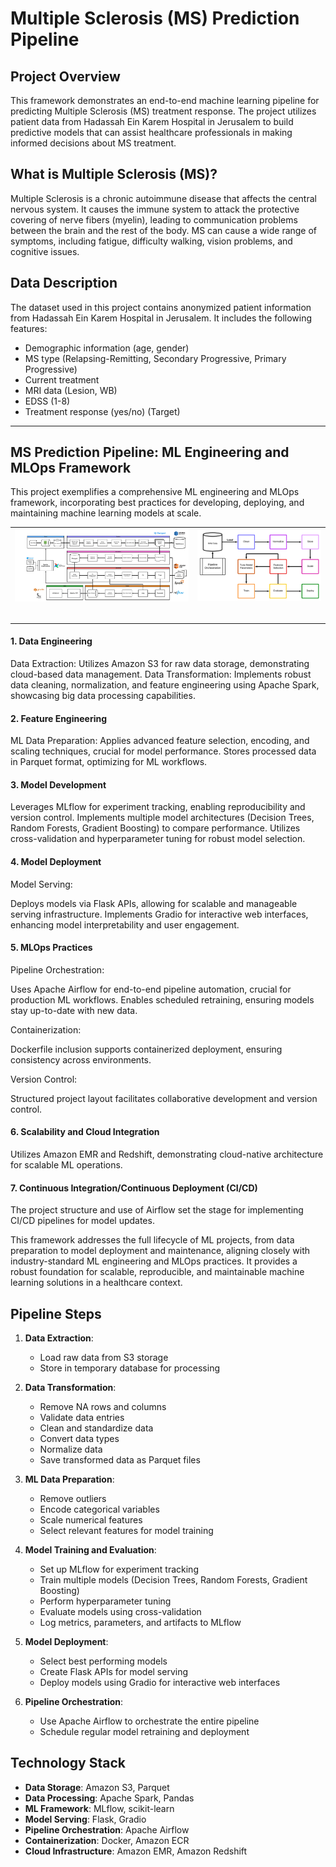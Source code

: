 # Multiple Sclerosis (MS) Prediction Pipeline

## Project Overview

This framework demonstrates an end-to-end machine learning pipeline for predicting Multiple Sclerosis (MS) treatment response. The project utilizes patient data from Hadassah Ein Karem Hospital in Jerusalem to build predictive models that can assist healthcare professionals in making informed decisions about MS treatment.

## What is Multiple Sclerosis (MS)?

Multiple Sclerosis is a chronic autoimmune disease that affects the central nervous system. It causes the immune system to attack the protective covering of nerve fibers (myelin), leading to communication problems between the brain and the rest of the body. MS can cause a wide range of symptoms, including fatigue, difficulty walking, vision problems, and cognitive issues.

## Data Description

The dataset used in this project contains anonymized patient information from Hadassah Ein Karem Hospital in Jerusalem. It includes the following features:

- Demographic information (age, gender)
- MS type (Relapsing-Remitting, Secondary Progressive, Primary Progressive)
- Current treatment
- MRI data (Lesion, WB)
- EDSS (1-8)
- Treatment response (yes/no) (Target)

---

## MS Prediction Pipeline: ML Engineering and MLOps Framework
This project exemplifies a comprehensive ML engineering and MLOps framework, incorporating best practices for developing, deploying, and maintaining machine learning models at scale. 

<table>
  <tr>
    <td>
      <table>
        <img src="appendix/flow_complex.png" width="700">
      </table>
    </td>
    <td>
      <table>
        <img src="appendix/flow_simple.png" width="500">
      </table>
    </td>
  </tr>
</table>

#### 1. Data Engineering

Data Extraction: Utilizes Amazon S3 for raw data storage, demonstrating cloud-based data management.
Data Transformation: Implements robust data cleaning, normalization, and feature engineering using Apache Spark, showcasing big data processing capabilities.

#### 2. Feature Engineering

ML Data Preparation: Applies advanced feature selection, encoding, and scaling techniques, crucial for model performance.
Stores processed data in Parquet format, optimizing for ML workflows.

#### 3. Model Development

Leverages MLflow for experiment tracking, enabling reproducibility and version control.
Implements multiple model architectures (Decision Trees, Random Forests, Gradient Boosting) to compare performance.
Utilizes cross-validation and hyperparameter tuning for robust model selection.

#### 4. Model Deployment

Model Serving:

Deploys models via Flask APIs, allowing for scalable and manageable serving infrastructure.
Implements Gradio for interactive web interfaces, enhancing model interpretability and user engagement.


#### 5. MLOps Practices

Pipeline Orchestration:

Uses Apache Airflow for end-to-end pipeline automation, crucial for production ML workflows.
Enables scheduled retraining, ensuring models stay up-to-date with new data.

Containerization:

Dockerfile inclusion supports containerized deployment, ensuring consistency across environments.

Version Control:

Structured project layout facilitates collaborative development and version control.

#### 6. Scalability and Cloud Integration

Utilizes Amazon EMR and Redshift, demonstrating cloud-native architecture for scalable ML operations.

#### 7. Continuous Integration/Continuous Deployment (CI/CD)

The project structure and use of Airflow set the stage for implementing CI/CD pipelines for model updates.

This framework addresses the full lifecycle of ML projects, from data preparation to model deployment and maintenance, aligning closely with industry-standard ML engineering and MLOps practices. It provides a robust foundation for scalable, reproducible, and maintainable machine learning solutions in a healthcare context.

## Pipeline Steps

1. **Data Extraction**: 
   - Load raw data from S3 storage
   - Store in temporary database for processing

2. **Data Transformation**:
   - Remove NA rows and columns
   - Validate data entries
   - Clean and standardize data
   - Convert data types
   - Normalize data
   - Save transformed data as Parquet files

3. **ML Data Preparation**:
   - Remove outliers
   - Encode categorical variables
   - Scale numerical features
   - Select relevant features for model training

4. **Model Training and Evaluation**:
   - Set up MLflow for experiment tracking
   - Train multiple models (Decision Trees, Random Forests, Gradient Boosting)
   - Perform hyperparameter tuning
   - Evaluate models using cross-validation
   - Log metrics, parameters, and artifacts to MLflow

5. **Model Deployment**:
   - Select best performing models
   - Create Flask APIs for model serving
   - Deploy models using Gradio for interactive web interfaces

6. **Pipeline Orchestration**:
   - Use Apache Airflow to orchestrate the entire pipeline
   - Schedule regular model retraining and deployment

## Technology Stack

- **Data Storage**: Amazon S3, Parquet
- **Data Processing**: Apache Spark, Pandas
- **ML Framework**: MLflow, scikit-learn
- **Model Serving**: Flask, Gradio
- **Pipeline Orchestration**: Apache Airflow
- **Containerization**: Docker, Amazon ECR
- **Cloud Infrastructure**: Amazon EMR, Amazon Redshift


